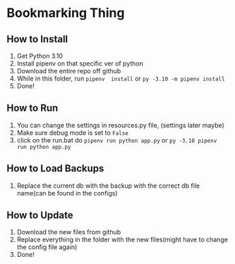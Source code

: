 # Bookmarking Thing

## How to Install
1. Get Python 3.10
2. Install pipenv on that specific ver of python
3. Download the entire repo off github
4. While in this folder, run `pipenv  install` or `py -3.10 -m pipenv install`
5. Done!

## How to Run
1. You can change the settings in resources.py file, (settings later maybe)
2. Make sure debug mode is set to `False`
3. click on the run.bat do `pipenv run python app.py` or `py -3.10 pipenv run python app.py`

## How to Load Backups
1. Replace the current db with the backup with the correct db file name(can be found in the configs)


## How to Update
1. Download the new files from github
2. Replace everything in the folder with the new files(might have to change the config file again)
3. Done!